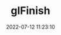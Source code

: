 ---
title: glFinish
permalink: /glsc/glFinish
date: 2022-07-12 11:23:10
tags: [OpenGL,OpenGL SC,OpenGL SC 1.0,OpenGL SC 1.0.1,OpenGL SC 2.0]
keywords: [OpenGL,OpenGL SC,OpenGL SC 1.0,OpenGL SC 1.0.1,OpenGL SC 2.0]
categories: OpenGL
index_img: /img/opengl.jpg
---